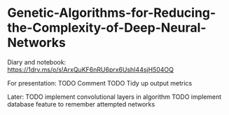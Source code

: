 # Genetic-Algorithms-for-Reducing-the-Complexity-of-Deep-Neural-Networks

Diary and notebook:
https://1drv.ms/o/s!ArxQuKF6nRU6prx6UshI44sjH504OQ

For presentation:
TODO Comment
TODO Tidy up output metrics

Later:
TODO implement convolutional layers in algorithm
TODO implement database feature to remember attempted networks
